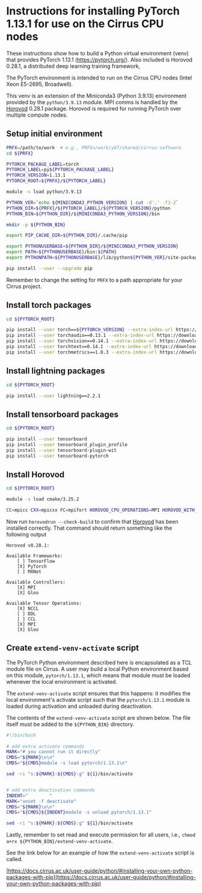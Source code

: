 Instructions for installing PyTorch 1.13.1 for use on the Cirrus CPU nodes
==========================================================================

These instructions show how to build a Python virtual environment (venv) that provides PyTorch 1.13.1 (https://pytorch.org/).
Also included is Horovod 0.28.1, a distributed deep learning training framework,

The PyTorch environment is intended to run on the Cirrus CPU nodes (Intel Xeon E5-2695, Broadwell).

This venv is an extension of the Miniconda3 (Python 3.9.13) environment provided by the `python/3.9.13` module.
MPI comms is handled by the [Horovod](https://horovod.readthedocs.io/en/stable/index.html) 0.28.1 package.
Horovod is required for running PyTorch over multiple compute nodes.


Setup initial environment
-------------------------

```bash
PRFX=/path/to/work  # e.g., PRFX=/work/y07/shared/cirrus-software
cd ${PRFX}

PYTORCH_PACKAGE_LABEL=torch
PYTORCH_LABEL=py${PYTORCH_PACKAGE_LABEL}
PYTORCH_VERSION=1.13.1
PYTORCH_ROOT=${PRFX}/${PYTORCH_LABEL}

module -s load python/3.9.13

PYTHON_VER=`echo ${MINICONDA3_PYTHON_VERSION} | cut -d'.' -f1-2`
PYTHON_DIR=${PRFX}/${PYTORCH_LABEL}/${PYTORCH_VERSION}/python
PYTHON_BIN=${PYTHON_DIR}/${MINICONDA3_PYTHON_VERSION}/bin

mkdir -p ${PYTHON_BIN}

export PIP_CACHE_DIR=${PYTHON_DIR}/.cache/pip

export PYTHONUSERBASE=${PYTHON_DIR}/${MINICONDA3_PYTHON_VERSION}
export PATH=${PYTHONUSERBASE}/bin:${PATH}
export PYTHONPATH=${PYTHONUSERBASE}/lib/python${PYTHON_VER}/site-packages:${PYTHONPATH}

pip install --user --upgrade pip
```

Remember to change the setting for `PRFX` to a path appropriate for your Cirrus project.


Install torch packages
----------------------

```bash
cd ${PYTORCH_ROOT}

pip install --user torch==${PYTORCH_VERSION} --extra-index-url https://download.pytorch.org/whl/cpu
pip install --user torchaudio==0.13.1 --extra-index-url https://download.pytorch.org/whl/cpu
pip install --user torchvision==0.14.1 --extra-index-url https://download.pytorch.org/whl/cpu
pip install --user torchtext==0.14.1 --extra-index-url https://download.pytorch.org/whl/cpu
pip install --user torchmetrics==1.0.3 --extra-index-url https://download.pytorch.org/whl/cpu
```


Install lightning packages
--------------------------

```bash
cd ${PYTORCH_ROOT}

pip install --user lightning==2.2.1
```


Install tensorboard packages
----------------------------

```bash
cd ${PYTORCH_ROOT}

pip install --user tensorboard
pip install --user tensorboard_plugin_profile
pip install --user tensorboard-plugin-wit
pip install --user tensorboard-pytorch
```


Install Horovod
---------------

```bash
cd ${PYTORCH_ROOT}

module -s load cmake/3.25.2

CC=mpicc CXX=mpicxx FC=mpifort HOROVOD_CPU_OPERATIONS=MPI HOROVOD_WITH_MPI=1 HOROVOD_WITH_TENSORFLOW=0 HOROVOD_WITH_PYTORCH=1 HOROVOD_WITH_MXNET=0 pip install --user --no-cache-dir horovod[pytorch]==0.28.1
```

Now run `horovodrun --check-build` to confirm that [Horovod](https://horovod.readthedocs.io/en/stable/index.html) has been installed
correctly. That command should return something like the following output

```
Horovod v0.28.1:

Available Frameworks:
    [ ] TensorFlow
    [X] PyTorch
    [ ] MXNet

Available Controllers:
    [X] MPI
    [X] Gloo

Available Tensor Operations:
    [X] NCCL
    [ ] DDL
    [ ] CCL
    [X] MPI
    [X] Gloo 
```


Create `extend-venv-activate` script
------------------------------------

The PyTorch Python environment described here is encapsulated as a TCL module file on Cirrus.
A user may build a local Python environment based on this module, `pytorch/1.13.1`, which
means that module must be loaded whenever the local environment is activated.

The `extend-venv-activate` script ensures that this happens: it modifies the local environment's
activate script such that the `pytorch/1.13.1` module is loaded during activation and unloaded
during deactivation.

The contents of the `extend-venv-activate` script are shown below. The file itself must be added
to the `${PYTHON_BIN}` directory.

```bash
#!/bin/bash
  
# add extra activate commands
MARK="# you cannot run it directly"
CMDS="${MARK}\n\n"
CMDS="${CMDS}module -s load pytorch/1.13.1\n"

sed -ri "s:${MARK}:${CMDS}:g" ${1}/bin/activate


# add extra deactivation commands
INDENT="        "
MARK="unset -f deactivate"
CMDS="${MARK}\n\n"
CMDS="${CMDS}${INDENT}module -s unload pytorch/1.13.1"

sed -ri "s:${MARK}:${CMDS}:g" ${1}/bin/activate
```

Lastly, remember to set read and execute permission for all users, i.e., `chmod a+rx ${PYTHON_BIN}/extend-venv-activate`.

See the link below for an example of how the `extend-venv-activate` script is called.

[https://docs.cirrus.ac.uk/user-guide/python/#installing-your-own-python-packages-with-pip](https://docs.cirrus.ac.uk/user-guide/python/#installing-your-own-python-packages-with-pip)
